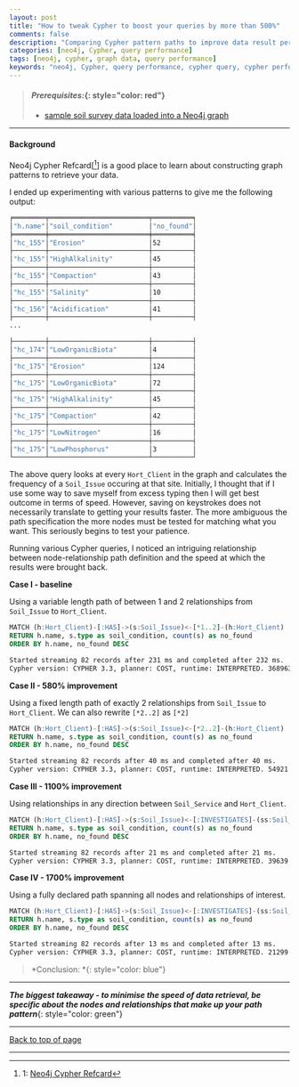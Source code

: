 ```yaml
---
layout: post
title: "How to tweak Cypher to boost your queries by more than 500%"
comments: false
description: "Comparing Cypher pattern paths to improve data result performance"
categories: [neo4j, Cypher, query performance]
tags: [neo4j, cypher, graph data, query performance]
keywords: "neo4j, Cypher, query performance, cypher query, cypher performance"
---
```


> #### *Prerequisites:*{: style="color: red"}
> - [sample soil survey data loaded into a Neo4j graph](/2018/Import-CSV-data-into-Docker-Neo4j-container/)

---

#### Background

Neo4j Cypher Refcard[[^1]] is a good place to learn about constructing graph patterns to retrieve your data. 

I ended up experimenting with various patterns to give me the following output:

```bash
╒════════╤═════════════════════════╤══════════╕
│"h.name"│"soil_condition"         │"no_found"│
╞════════╪═════════════════════════╪══════════╡
│"hc_155"│"Erosion"                │52        │
├────────┼─────────────────────────┼──────────┤
│"hc_155"│"HighAlkalinity"         │45        │
├────────┼─────────────────────────┼──────────┤
│"hc_155"│"Compaction"             │43        │
├────────┼─────────────────────────┼──────────┤
│"hc_155"│"Salinity"               │10        │
├────────┼─────────────────────────┼──────────┤
│"hc_156"│"Acidification"          │41        │
├────────┼─────────────────────────┼──────────┤
...

├────────┼─────────────────────────┼──────────┤
│"hc_174"│"LowOrganicBiota"        │4         │
├────────┼─────────────────────────┼──────────┤
│"hc_175"│"Erosion"                │124       │
├────────┼─────────────────────────┼──────────┤
│"hc_175"│"LowOrganicBiota"        │72        │
├────────┼─────────────────────────┼──────────┤
│"hc_175"│"HighAlkalinity"         │45        │
├────────┼─────────────────────────┼──────────┤
│"hc_175"│"Compaction"             │42        │
├────────┼─────────────────────────┼──────────┤
│"hc_175"│"LowNitrogen"            │16        │
├────────┼─────────────────────────┼──────────┤
│"hc_175"│"LowPhosphorus"          │3         │
└────────┴─────────────────────────┴──────────┘
```

The above query looks at every `Hort_Client` in the graph and calculates the frequency of a `Soil_Issue` occuring at that site. Initially, I thought that if I use some way to save myself from excess typing then I will get best outcome in terms of speed. However, saving on keystrokes does not necessarily translate to getting your results faster. The more ambiguous the path specification the more nodes must be tested for matching what you want. This seriously begins to test your patience.

Running various Cypher queries, I noticed an intriguing relationship between node-relationship path definition and the speed at which the results were brought back. 

__Case I - baseline__

Using a variable length path of between 1 and 2 relationships from `Soil_Issue` to `Hort_Client`.

```sql
MATCH (h:Hort_Client)-[:HAS]->(s:Soil_Issue)<-[*1..2]-(h:Hort_Client)
RETURN h.name, s.type as soil_condition, count(s) as no_found
ORDER BY h.name, no_found DESC
```
```bash
Started streaming 82 records after 231 ms and completed after 232 ms.
Cypher version: CYPHER 3.3, planner: COST, runtime: INTERPRETED. 368963 total db hits in 211 ms.
```
__Case II - 580% improvement__

Using a fixed length path of exactly 2 relationships from `Soil_Issue` to `Hort_Client`.
We can also rewrite `[*2..2]` as `[*2]` 

```sql
MATCH (h:Hort_Client)-[:HAS]->(s:Soil_Issue)<-[*2..2]-(h:Hort_Client)
RETURN h.name, s.type as soil_condition, count(s) as no_found
ORDER BY h.name, no_found DESC
```
```bash
Started streaming 82 records after 40 ms and completed after 40 ms.
Cypher version: CYPHER 3.3, planner: COST, runtime: INTERPRETED. 54921 total db hits in 59 ms.
```
__Case III - 1100% improvement__

Using relationships in any direction between `Soil_Service` and `Hort_Client`.

```sql
MATCH (h:Hort_Client)-[:HAS]->(s:Soil_Issue)<-[:INVESTIGATES]-(ss:Soil_Service){% raw %}--(h:Hort_Client){% endraw %}
RETURN h.name, s.type as soil_condition, count(s) as no_found
ORDER BY h.name, no_found DESC
```
```bash
Started streaming 82 records after 21 ms and completed after 21 ms. 
Cypher version: CYPHER 3.3, planner: COST, runtime: INTERPRETED. 39639 total db hits in 22 ms.
```
__Case IV - 1700% improvement__

Using a fully declared path spanning all nodes and relationships of interest.

```sql
MATCH (h:Hort_Client)-[:HAS]->(s:Soil_Issue)<-[:INVESTIGATES]-(ss:Soil_Service)<-[:REQUESTS]-(h:Hort_Client)
RETURN h.name, s.type as soil_condition, count(s) as no_found
ORDER BY h.name, no_found DESC
```
```bash
Started streaming 82 records after 13 ms and completed after 13 ms.
Cypher version: CYPHER 3.3, planner: COST, runtime: INTERPRETED. 21299 total db hits in 14 ms.
```  
> *Conclusion: *{: style="color: blue"}

 
---
***The biggest takeaway - to minimise the speed of data retrieval, be specific about the nodes and relationships that make up your path pattern***{: style="color: green"}

---
[Back to top of page](#)

---

[^1]: 1: [Neo4j Cypher Refcard](https://neo4j.com/docs/cypher-refcard/current/)

